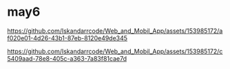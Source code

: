 # may6

https://github.com/Iskandarrcode/Web_and_Mobil_App/assets/153985172/af020e01-4d26-43b1-87eb-8120e49de345

https://github.com/Iskandarrcode/Web_and_Mobil_App/assets/153985172/c5409aad-78e8-405c-a363-7a83f81cae7d
